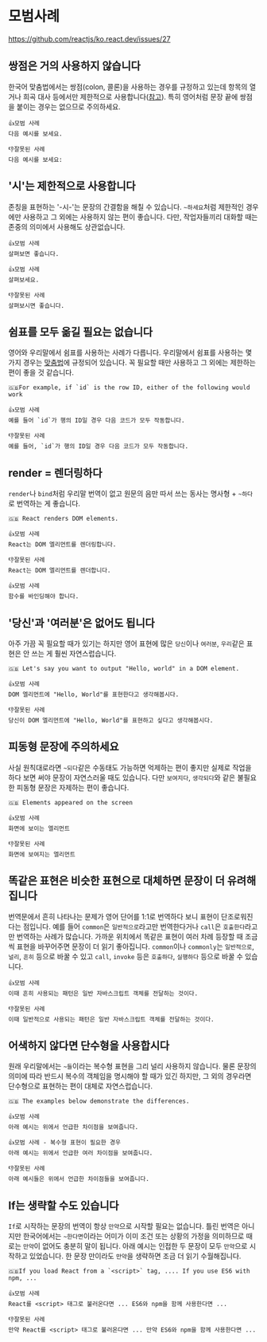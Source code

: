 # 모범사례

<https://github.com/reactjs/ko.react.dev/issues/27>

## 쌍점은 거의 사용하지 않습니다

한국어 맞춤법에서는 쌍점(colon, 콜론)을 사용하는 경우를 규정하고 있는데 항목의 열거나 희곡 대사 등에서만 제한적으로 사용합니다([참고](https://korean.go.kr/kornorms/regltn/regltnView.do?regltn_code=0001&regltn_no=753#a753)). 특히 영어처럼 문장 끝에 쌍점을 붙이는 경우는 없으므로 주의하세요.

```text
👍모범 사례
다음 예시를 보세요.

👎잘못된 사례
다음 예시를 보세요:
```

## '시'는 제한적으로 사용합니다

존칭을 표현하는 '-시-'는 문장의 간결함을 해칠 수 있습니다. `~하세요`처럼 제한적인 경우에만 사용하고 그 외에는 사용하지 않는 편이 좋습니다. 다만, 작업자들끼리 대화할 때는 존중의 의미에서 사용해도 상관없습니다.

```text
👍모범 사례
살펴보면 좋습니다.

👍모범 사례
살펴보세요.

👎잘못된 사례
살펴보시면 좋습니다.
```

## 쉼표를 모두 옮길 필요는 없습니다

영어와 우리말에서 쉼표를 사용하는 사례가 다릅니다. 우리말에서 쉼표를 사용하는 몇 가지 경우는 [맞춤법](https://korean.go.kr/kornorms/regltn/regltnView.do?regltn_code=0001&regltn_no=732#a732)에 규정되어 있습니다. 꼭 필요할 때만 사용하고 그 외에는 제한하는 편이 좋을 것 같습니다.

```text
🇬🇧For example, if `id` is the row ID, either of the following would work

👍모범 사례
예를 들어 `id`가 행의 ID일 경우 다음 코드가 모두 작동합니다.

👎잘못된 사례
예를 들어, `id`가 행의 ID일 경우 다음 코드가 모두 작동합니다.
```

## render = 렌더링하다

`render`나 `bind`처럼 우리말 번역이 없고 원문의 음만 따서 쓰는 동사는 명사형 + `~하다`로 번역하는 게 좋습니다.

```text
🇬🇧 React renders DOM elements.

👍모범 사례
React는 DOM 엘리먼트를 렌더링합니다.

👎잘못된 사례
React는 DOM 엘리먼트를 렌더합니다.

👍모범 사례
함수를 바인딩해야 합니다.
```

## '당신'과 '여러분'은 없어도 됩니다

아주 가끔 꼭 필요할 때가 있기는 하지만 영어 표현에 많은 `당신`이나 `여러분`, `우리`같은 표현은 안 쓰는 게 훨씬 자연스럽습니다.

```text
🇬🇧 Let's say you want to output "Hello, world" in a DOM element.

👍모범 사례
DOM 엘리먼트에 "Hello, World"를 표현한다고 생각해봅시다.

👎잘못된 사례
당신이 DOM 엘리먼트에 "Hello, World"를 표현하고 싶다고 생각해봅시다.
```

## 피동형 문장에 주의하세요

사실 원칙대로라면 `~되다`같은 수동태도 가능하면 억제하는 편이 좋지만 실제로 작업을 하다 보면 써야 문장이 자연스러울 때도 있습니다. 다만 `보여지다`, `생각되다`와 같은 불필요한 피동형 문장은 자제하는 편이 좋습니다.

```text
🇬🇧 Elements appeared on the screen

👍모범 사례
화면에 보이는 엘리먼트

👎잘못된 사례
화면에 보여지는 엘리먼트
```

## 똑같은 표현은 비슷한 표현으로 대체하면 문장이 더 유려해집니다

번역문에서 흔히 나타나는 문제가 영어 단어를 1:1로 번역하다 보니 표현이 단조로워진다는 점입니다. 예를 들어 `common`은 `일반적으로`라고만 번역한다거나 `call`은 `호출한다`라고만 번역하는 사례가 많습니다. 가까운 위치에서 똑같은 표현이 여러 차례 등장할 때 조금씩 표현을 바꾸어주면 문장이 더 읽기 좋아집니다. `common`이나 `commonly`는 `일반적으로`, `널리`, `흔히` 등으로 바꿀 수 있고 `call`, `invoke` 등은 `호출하다`, `실행하다` 등으로 바꿀 수 있습니다.

```text
👍모범 사례
이때 흔히 사용되는 패턴은 일반 자바스크립트 객체를 전달하는 것이다.

👎잘못된 사례
이때 일반적으로 사용되는 패턴은 일반 자바스크립트 객체를 전달하는 것이다.
```

## 어색하지 않다면 단수형을 사용합시다

원래 우리말에서는 `~들`이라는 복수형 표현을 그리 널리 사용하지 않습니다. 물론 문장의 의미에 따라 반드시 복수의 객체임을 명시해야 할 때가 있긴 하지만, 그 외의 경우라면 단수형으로 표현하는 편이 대체로 자연스럽습니다.

```text
🇬🇧 The examples below demonstrate the differences.

👍모범 사례
아래 예시는 위에서 언급한 차이점을 보여줍니다.

👍모범 사례 - 복수형 표현이 필요한 경우
아래 예시는 위에서 언급한 여러 차이점을 보여줍니다.

👎잘못된 사례
아래 예시들은 위에서 언급한 차이점들을 보여줍니다.
```

## If는 생략할 수도 있습니다

`If`로 시작하는 문장의 번역이 항상 `만약`으로 시작할 필요는 없습니다. 틀린 번역은 아니지만 한국어에서는 `~한다면`이라는 어미가 이미 조건 또는 상황의 가정을 의미하므로 때로는 `만약`이 없어도 충분히 말이 됩니다. 아래 예시는 인접한 두 문장이 모두 `만약`으로 시작하고 있었습니다. 한 문장 만이라도 `만약`을 생략하면 조금 더 읽기 수월해집니다.

```text
🇬🇧If you load React from a `<script>` tag, .... If you use ES6 with npm, ...

👍모범 사례
React를 <script> 태그로 불러온다면 ... ES6와 npm을 함께 사용한다면 ...

👎잘못된 사례
만약 React를 <script> 태그로 불러온다면 ... 만약 ES6와 npm을 함께 사용한다면 ...
```
